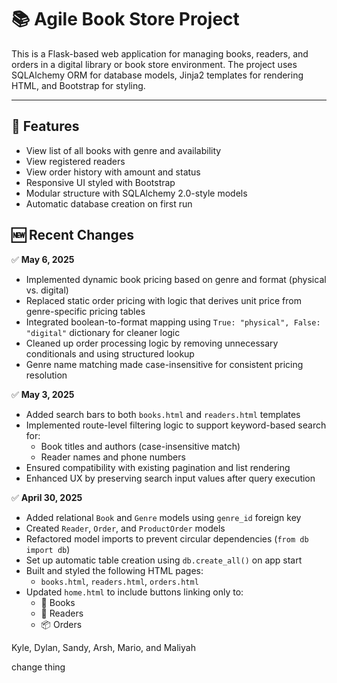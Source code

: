 
# 📚 Agile Book Store Project

This is a Flask-based web application for managing books, readers, and orders in a digital library or book store environment. The project uses SQLAlchemy ORM for database models, Jinja2 templates for rendering HTML, and Bootstrap for styling.

---

## 🚀 Features

- View list of all books with genre and availability
- View registered readers
- View order history with amount and status
- Responsive UI styled with Bootstrap
- Modular structure with SQLAlchemy 2.0-style models
- Automatic database creation on first run

## 🆕 Recent Changes

✅ **May 6, 2025**
- Implemented dynamic book pricing based on genre and format (physical vs. digital)
- Replaced static order pricing with logic that derives unit price from genre-specific pricing tables
- Integrated boolean-to-format mapping using `True: "physical", False: "digital"` dictionary for cleaner logic
- Cleaned up order processing logic by removing unnecessary conditionals and using structured lookup
- Genre name matching made case-insensitive for consistent pricing resolution

✅ **May 3, 2025**
- Added search bars to both `books.html` and `readers.html` templates
- Implemented route-level filtering logic to support keyword-based search for:
  - Book titles and authors (case-insensitive match)
  - Reader names and phone numbers
- Ensured compatibility with existing pagination and list rendering
- Enhanced UX by preserving search input values after query execution

✅ **April 30, 2025**
- Added relational `Book` and `Genre` models using `genre_id` foreign key
- Created `Reader`, `Order`, and `ProductOrder` models
- Refactored model imports to prevent circular dependencies (`from db import db`)
- Set up automatic table creation using `db.create_all()` on app start
- Built and styled the following HTML pages:
  - `books.html`, `readers.html`, `orders.html`
- Updated `home.html` to include buttons linking only to:
  - 📘 Books
  - 👥 Readers
  - 📦 Orders

Kyle, Dylan, Sandy, Arsh, Mario, and Maliyah

change thing
